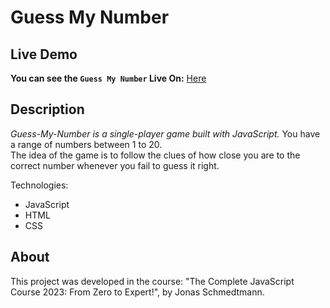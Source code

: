 # Guess My Number

## Live Demo
**You can see the `Guess My Number` Live On:** [Here](https://barak-kuzi.github.io/Guess-My-Number/)

## Description
_Guess-My-Number is a single-player game built with JavaScript._
You have a range of numbers between 1 to 20.<br>
The idea of the game is to follow the clues of how close you are to the correct number whenever you fail to guess it right.

Technologies:
- JavaScript
- HTML
- CSS

## About
This project was developed in the course: "The Complete JavaScript Course 2023: From Zero to Expert!", by Jonas Schmedtmann.
